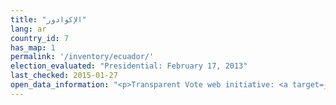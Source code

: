 ```yaml
---
title: "الإكوادور"
lang: ar
country_id: 7
has_map: 1
permalink: '/inventory/ecuador/'
election_evaluated: "Presidential: February 17, 2013"
last_checked: 2015-01-27
open_data_information: "<p>Transparent Vote web initiative: <a target=_blank href=http://vototransparente.ec/>http://vototransparente.ec/</a> (focus on 2014 sectional elections)</p>"
---
```

